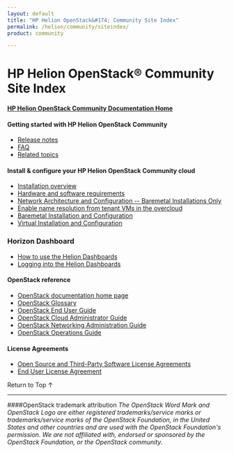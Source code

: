 ```yaml
---
layout: default
title: "HP Helion OpenStack&#174; Community Site Index"
permalink: /helion/community/siteindex/
product: community

---
```

<!--PUBLISHED-->

<script>

function PageRefresh {
onLoad="window.refresh"
}

PageRefresh();

</script>

<!--
<p style="font-size: small;"> <a href="/helion/">&#9664; PREV</a> | <a href="/helion/">&#9650; UP</a> | NEXT &#9654; </p>
-->

# HP Helion OpenStack&reg; Community Site Index

#### [HP Helion OpenStack Community Documentation Home](/helion/community)

#### Getting started with HP Helion OpenStack Community

* [Release notes](/helion/community/release-notes/) 
* [FAQ](/helion/community/faq/)  
* [Related topics](/helion/community/related-links/)

#### Install &amp; configure your HP Helion OpenStack Community cloud

* [Installation overview](/helion/community/install-overview/)
* [Hardware and software requirements](/helion/community/hwsw-requirements/)
* [Network Architecture and Configuration -- Baremetal Installations Only](/helion/community/network-requirements/)
* [Enable name resolution from tenant VMs in the overcloud](/helion/community/name-resolution/)
* [Baremetal Installation and Configuration](#/helion/community/install/)
* [Virtual Installation and Configuration](#/helion/community/install-virtual/)

### Horizon Dashboard

* [How to use the Helion Dashboards](/helion/community/dashboard/how-works/)
* [Logging into the Helion Dashboards](/helion/openstack/community/dashboard/login/)

#### OpenStack reference
 
* [OpenStack documentation home page](http://docs.openstack.org/)
* [OpenStack Glossary](http://docs.openstack.org/glossary/content/glossary.html)
* [OpenStack End User Guide](http://docs.openstack.org/user-guide/content/index.html)
* [OpenStack Cloud Administrator Guide](http://docs.openstack.org/trunk/openstack-compute/admin/content/index.html)
* [OpenStack Networking Administration Guide](http://docs.openstack.org/trunk/openstack-network/admin/content/index.html)
* [OpenStack Operations Guide](http://docs.openstack.org/trunk/openstack-ops/content/index.html)
 
#### License Agreements

* [Open Source and Third-Party Software License Agreements](/helion/community/community-3rd-party-license-agreements/)
* [End User License Agreement](/helion/community/eula/)

 <a href="#top" style="padding:14px 0px 14px 0px; text-decoration: none;"> Return to Top &#8593; </a>

----
####OpenStack trademark attribution
*The OpenStack Word Mark and OpenStack Logo are either registered trademarks/service marks or trademarks/service marks of the OpenStack Foundation, in the United States and other countries and are used with the OpenStack Foundation's permission. We are not affiliated with, endorsed or sponsored by the OpenStack Foundation, or the OpenStack community.*
 
